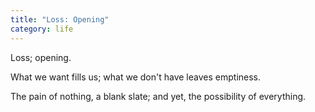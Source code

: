 ```yaml
---
title: "Loss: Opening"
category: life
---
```


Loss;
opening.

What we want fills us;
what we don't have
leaves emptiness.

The pain of nothing,
a blank slate;
and yet,
the possibility
of everything.
